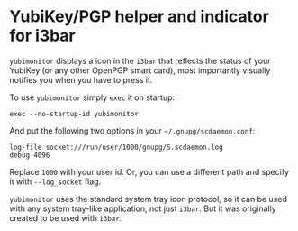 YubiKey/PGP helper and indicator for i3bar
==========================================

`yubimonitor` displays a icon in the `i3bar` that reflects the status
of your YubiKey (or any other OpenPGP smart card), most importantly
visually notifies you when you have to press it.

To use `yubimonitor` simply `exec` it on startup:

```
exec --no-startup-id yubimonitor
```

And put the following two options in your `~/.gnupg/scdaemon.conf`:

```
log-file socket:///run/user/1000/gnupg/S.scdaemon.log
debug 4096
```

Replace `1000` with your user id. Or, you can use a different path and
specify it with `--log_socket` flag.

`yubimonitor` uses the standard system tray icon protocol, so it can
be used with any system tray-like application, not just `i3bar`. But
it was originally created to be used with `i3bar`.
